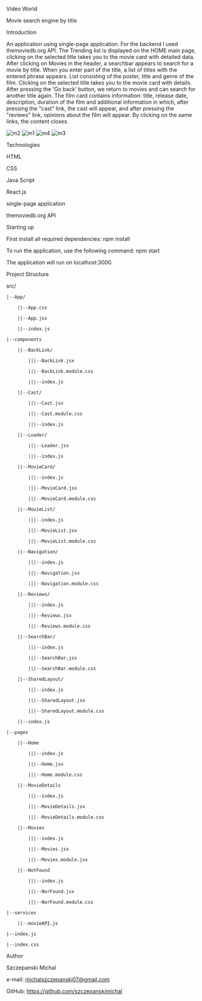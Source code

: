 Video World

Movie search engine by title

Introduction

An application using single-page application. For the backend I used
themoviedb.org API. The Trending list is displayed on the HOME main page,
clicking on the selected title takes you to the movie card with detailed data.
After clicking on Movies in the header, a searchbar appears to search for a
movie by title. When you enter part of the title, a list of titles with the
entered phrase appears. List consisting of the poster, title and genre of the
film. Clicking on the selected title takes you to the movie card with details.
After pressing the 'Go back' button, we return to movies and can search for
another title again. The film card contains information: title, release date,
description, duration of the film and additional information in which, after
pressing the "cast" link, the cast will appear, and after pressing the "reviews"
link, opinions about the film will appear. By clicking on the same links, the
content closes.

![m2](https://github.com/szczepanskimichal/goit-react-hw-05-movies/assets/127307935/5b12fe2d-12e2-4f54-a2d3-dc60e0f52571)
![m1](https://github.com/szczepanskimichal/goit-react-hw-05-movies/assets/127307935/8bc3645b-676b-4148-8851-c51c38cc1bbc)
![m4](https://github.com/szczepanskimichal/goit-react-hw-05-movies/assets/127307935/2ec89118-6ca0-4d4f-b5d2-dc52d7edf01a)
![m3](https://github.com/szczepanskimichal/goit-react-hw-05-movies/assets/127307935/e49f0e2b-dca8-401e-a877-4ea9f582d11c)


Technologies

HTML

CSS

Java Script


React.js

single-page application

themoviedb.org API

Starting up

First install all required dependencies: npm install

To run the application, use the following command: npm start

The application will run on localhost:3000.

Project Structure

src/

    |--App/

        ||--App.css

        ||--App.jsx

        ||--index.js

    |--components

        ||--BackLink/

            |||--BackLink.jsx

            |||--BackLink.module.css

            |||--index.js

        ||--Cast/

            |||--Cast.jsx

            |||--Cast.module.css

            |||--index.js

        ||--Loader/

            |||--Loader.jsx

            |||--index.js

        ||--MovieCard/

            |||--index.js

            |||--MovieCard.jsx

            |||--MovieCard.module.css

        ||--MovieList/

            |||--index.js

            |||--MovieList.jsx

            |||--MovieList.module.css

        ||--Navigation/

            |||--index.js

            |||--Navigation.jsx

            |||--Navigation.module.css

        ||--Reviews/

            |||--index.js

            |||--Reviews.jsx

            |||--Reviews.module.css

        ||--SearchBar/

            |||--index.js

            |||--SearchBar.jsx

            |||--SearchBar.module.css

        ||--SharedLayout/

            |||--index.js

            |||--SharedLayout.jsx

            |||--SharedLayout.module.css

        ||--index.js

    |--pages

        ||--Home

            |||--index.js

            |||--Home.jsx

            |||--Home.module.css

        ||--MovieDetails

            |||--index.js

            |||--MovieDetails.jsx

            |||--MovieDetails.module.css

        ||--Movies

            |||--index.js

            |||--Movies.jsx

            |||--Movies.module.jsx

        ||--NotFound

            |||--index.js

            |||--NorFound.jsx

            |||--NorFound.module.css

    |--services

        ||--movieAPI.js

    |--index.js

    |--index.css

Author

Szczepanski Michal

e-mail: michalszczepanski07@gmail.com

GitHub: https://github.com/szczepanskimichal
